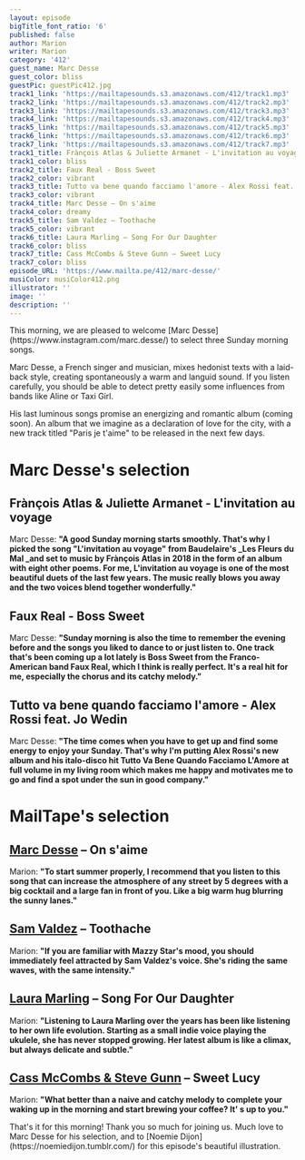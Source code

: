 ```yaml
---
layout: episode
bigTitle_font_ratio: '6'
published: false
author: Marion
writer: Marion
category: '412'
guest_name: Marc Desse
guest_color: bliss
guestPic: guestPic412.jpg
track1_link: 'https://mailtapesounds.s3.amazonaws.com/412/track1.mp3'
track2_link: 'https://mailtapesounds.s3.amazonaws.com/412/track2.mp3'
track3_link: 'https://mailtapesounds.s3.amazonaws.com/412/track3.mp3'
track4_link: 'https://mailtapesounds.s3.amazonaws.com/412/track4.mp3'
track5_link: 'https://mailtapesounds.s3.amazonaws.com/412/track5.mp3'
track6_link: 'https://mailtapesounds.s3.amazonaws.com/412/track6.mp3'
track7_link: 'https://mailtapesounds.s3.amazonaws.com/412/track7.mp3'
track1_title: Frànçois Atlas & Juliette Armanet - L'invitation au voyage
track1_color: bliss
track2_title: Faux Real - Boss Sweet
track2_color: vibrant
track3_title: Tutto va bene quando facciamo l'amore - Alex Rossi feat. Jo Wedin
track3_color: vibrant
track4_title: Marc Desse – On s'aime
track4_color: dreamy
track5_title: Sam Valdez – Toothache
track5_color: vibrant
track6_title: Laura Marling – Song For Our Daughter
track6_color: bliss
track7_title: Cass McCombs & Steve Gunn – Sweet Lucy
track7_color: bliss
episode_URL: 'https://www.mailta.pe/412/marc-desse/'
musiColor: musiColor412.png
illustrator: ''
image: ''
description: ''
---
```

<p id="introduction">This morning, we are pleased to welcome [Marc Desse](https://www.instagram.com/marc.desse/) to select three Sunday morning songs. 

Marc Desse, a French singer and musician, mixes hedonist texts with a laid-back style, creating spontaneously a warm and languid sound. If you listen carefully, you should be able to detect pretty easily some influences from bands like Aline or Taxi Girl.

His last luminous songs promise an energizing and romantic album (coming soon). An album that we imagine as a declaration of love for the city, with a new track titled "Paris je t'aime" to be released in the next few days.

# Marc Desse's selection

## Frànçois Atlas & Juliette Armanet - L'invitation au voyage
Marc Desse: **"**A good Sunday morning starts smoothly. That's why I picked the song "L'invitation au voyage" from Baudelaire's _Les Fleurs du Mal _and set to music by Frànçois Atlas in 2018 in the form of an album with eight other poems. For me, L'invitation au voyage is one of the most beautiful duets of the last few years. The music really blows you away and the two voices blend together wonderfully.**"**

## Faux Real - Boss Sweet
Marc Desse: **"**Sunday morning is also the time to remember the evening before and the songs you liked to dance to or just listen to. One track that's been coming up a lot lately is Boss Sweet from the Franco-American band Faux Real, which I think is really perfect. It's a real hit for me, especially the chorus and its catchy melody.**"**

## Tutto va bene quando facciamo l'amore - Alex Rossi feat. Jo Wedin
Marc Desse: **"**The time comes when you have to get up and find some energy to enjoy your Sunday. That's why I'm putting Alex Rossi's new album and his italo-disco hit Tutto Va Bene Quando Facciamo L'Amore at full volume in my living room which makes me happy and motivates me to go and find a spot under the sun in good company.**"**

# MailTape's selection

## [Marc Desse](https://www.instagram.com/marc.desse/) – On s'aime
Marion: **"**To start summer properly, I recommend that you listen to this song that can increase the atmosphere of any street by 5 degrees with a big cocktail and a large fan in front of you. Like a big warm hug blurring the sunny lanes.**"**

## [Sam Valdez](https://samvaldezsounds.bandcamp.com/) – Toothache
Marion: **"**If you are familiar with Mazzy Star's mood, you should immediately feel attracted by Sam Valdez's voice. She's riding the same waves, with the same intensity.**"**

## [Laura Marling](https://lauramarling.bandcamp.com/) – Song For Our Daughter
Marion: **"**Listening to Laura Marling over the years has been like listening to her own life evolution. Starting as a small indie voice playing the ukulele, she has never stopped growing. Her latest album is like a climax, but always delicate and subtle.**"**

## [Cass McCombs & Steve Gunn](https://cassmccombs.bandcamp.com/) – Sweet Lucy
Marion: **"**What better than a naive and catchy melody to complete your waking up in the morning and start brewing your coffee? It' s up to you.**"**


<p id="outroduction">That's it for this morning! Thank you so much for joining us. Much love to Marc Desse for his  selection, and to [Noemie Dijon](https://noemiedijon.tumblr.com/) for this episode's beautiful illustration.</p>
